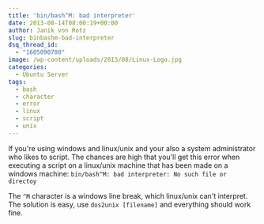 ```yaml
---
title: 'bin/bash^M: bad interpreter'
date: 2013-08-14T08:00:19+00:00
author: Janik von Rotz
slug: binbashm-bad-interpreter
dsq_thread_id:
  - "1605090780"
image: /wp-content/uploads/2013/08/Linux-Logo.jpg
categories:
  - Ubuntu Server
tags:
  - bash
  - character
  - error
  - linux
  - script
  - unix
---
```

If you're using windows and linux/unix and your also a system administrator who likes to script. The chances are high that you'll get this error when executing a script on a linux/unix machine that has been made on a windows machine: `bin/bash^M: bad interpreter: No such file or directoy`

The `^M` character is a windows line break, which linux/unix can't interpret. The solution is easy, use `dos2unix [filename]` and everything should work fine.